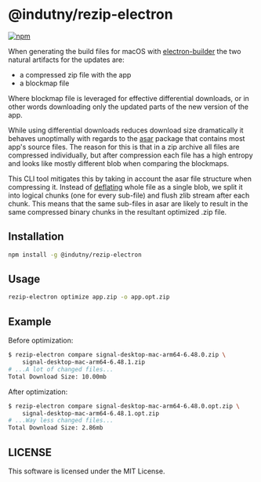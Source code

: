 # @indutny/rezip-electron

[![npm](https://img.shields.io/npm/v/@indutny/rezip-electron)](https://www.npmjs.com/package/@indutny/rezip-electron)

When generating the build files for macOS with
[electron-builder](https://www.electron.build/) the two natural artifacts for
the updates are:

- a compressed zip file with the app
- a blockmap file

Where blockmap file is leveraged for effective differential downloads, or in
other words downloading only the updated parts of the new version of the app.

While using differential downloads reduces download size dramatically it behaves
unoptimally with regards to the [asar](https://github.com/electron/asar) package
that contains most app's source files. The reason for this is that in a zip
archive all files are compressed individually, but after compression each file
has a high entropy and looks like mostly different blob when comparing
the blockmaps.

This CLI tool mitigates this by taking in account the asar file structure when
compressing it. Instead of [deflating](https://en.wikipedia.org/wiki/Deflate)
whole file as a single blob, we split it into logical chunks (one for every
sub-file) and flush zlib stream after each chunk. This means that the same
sub-files in asar are likely to result in the same compressed binary chunks in
the resultant optimized .zip file.

## Installation

```sh
npm install -g @indutny/rezip-electron
```

## Usage

```sh
rezip-electron optimize app.zip -o app.opt.zip
```

## Example

Before optimization:

```sh
$ rezip-electron compare signal-desktop-mac-arm64-6.48.0.zip \
    signal-desktop-mac-arm64-6.48.1.zip
# ...A lot of changed files...
Total Download Size: 10.00mb
```

After optimization:

```sh
$ rezip-electron compare signal-desktop-mac-arm64-6.48.0.opt.zip \
    signal-desktop-mac-arm64-6.48.1.opt.zip
# ...Way less changed files...
Total Download Size: 2.86mb
```

## LICENSE

This software is licensed under the MIT License.
